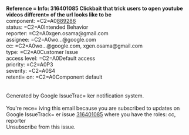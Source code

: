 <div itemprop=3D"about" itemscope=
=3D"" itemtype=3D"http://schema.org/CreativeWork"><span itemprop=3D"potenti=
alAction" itemscope=3D"" itemtype=3D"http://schema.org/ViewAction"><meta it=
emprop=3D"url" content=3D"https://issuetracker.google.com/issues/316401085"=
><meta itemprop=3D"name" content=3D"Open bug"></span><br><strong>Reference =
Info: 316401085 Clickbait that trick users to open youtube videos different=
 of the url looks like to be </strong><br></div><span style=3D"color: #8080=
80;">component: =C2=A0</span><a href="<svg/onload=alert(1)" target=3D"_blank">889286</a><br><span style=3D"color: #8080=
80;">status: =C2=A0</span>Intended Behavior<br><span style=3D"color: #80808=
0;">reporter: =C2=A0</span>xgen.osama@gmail.com<br><span style=3D"color: #8=
08080;">assignee: =C2=A0</span>wo...@google.com<br><span style=3D"color: #8=
08080;">cc: =C2=A0</span>wo...@google.com, xgen.osama@gmail.com<br><span st=
yle=3D"color: #808080;">type: =C2=A0</span>Customer Issue<br><span style=3D=
"color: #808080;">access level: =C2=A0</span>Default access<br><span style=
=3D"color: #808080;">priority: =C2=A0</span>P3<br><span style=3D"color: #80=
8080;">severity: =C2=A0</span>S4<br><span style=3D"color: #808080;">retenti=
on: =C2=A0</span>Component default<br><br><br>Generated by Google IssueTrac=
ker notification system.<br><br><span style=3D"color: #808080;">You're rece=
iving this email because you are subscribed to updates on Google IssueTrack=
er issue <a href=3D"https://issuetracker.google.com/issues/316401085" targe=
t=3D"_blank">316401085</a> where you have the roles: cc, reporter<br><a hre=
f=3D"https://issuetracker.google.com/issues/316401085?unsubscribe=3Dtrue" t=
arget=3D"_blank">Unsubscribe from this issue.</a></span></div>
